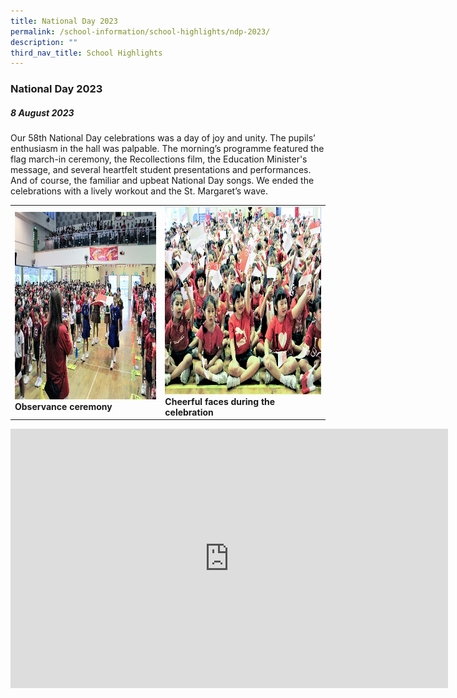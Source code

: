 ```yaml
---
title: National Day 2023
permalink: /school-information/school-highlights/ndp-2023/
description: ""
third_nav_title: School Highlights
---
```

### National Day 2023

##### 8 August 2023

Our 58th National Day celebrations was a day of joy and unity. The pupils’ enthusiasm in the hall was palpable. The morning’s programme featured the flag march-in ceremony, the Recollections film, the Education Minister's message, and several heartfelt student presentations and performances. And of course, the familiar and upbeat National Day songs. We ended the celebrations with a lively workout and the St. Margaret’s wave.

<table>
<tbody><tr>
		<td><img alt="ndp01" src="/images/NDP%202023/observance%20ceremony.JPG" style="width:450px;height:300px;"><b>Observance ceremony</b></td>
		<td><img alt="ndp02" src="/images/NDP%202023/cheerful%20faces%20during%20the%20celebration.JPG" style="width:450px;height:300px;"><b>Cheerful faces during the celebration</b></td>
</tr></tbody></table>

<center><iframe allowfullscreen="" allow="accelerometer; autoplay; clipboard-write; encrypted-media; gyroscope; picture-in-picture; web-share" frameborder="0" title="YouTube video player" src="https://www.youtube.com/embed/9hReXCKWaj0?si=j5ayDy1-cSmgH0LB" height="415" width="700"></iframe></center>